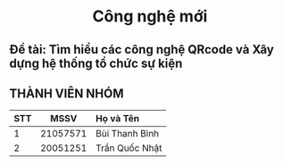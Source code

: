 <h1 align="center"><b>Công nghệ mới</b></h>

## Đề tài: Tìm hiểu các công nghệ QRcode và Xây dựng hệ thống tổ chức sự kiện

## THÀNH VIÊN NHÓM
|STT| MSSV      | Họ và Tên               |                                      
|---|:---------:| :-----------------------|
| 1 | 21057571  | Bùi Thanh Bình          |
| 2 | 20051251  | Trần Quốc Nhật          |
